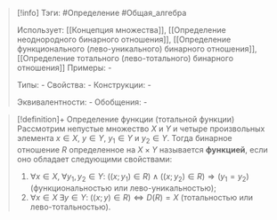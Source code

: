 > [!info]
> Тэги: #Определение #Общая_алгебра 
> 
> Использует: [[Концепция множества]], [[Определение неоднородного бинарного отношения]], [[Определение функционального (лево-уникального) бинарного отношения]], [[Определение тотального (лево-тотального) бинарного отношения]]
> Примеры: *-*
> 
> Типы: *-*
> Свойства: *-*
> Конструкции: *-*
> 
> Эквивалентности: *-*
> Обобщения: *-*

> [!definition]+ Определение функции (тотальной функции)
> Рассмотрим непустые множество $X$ и $Y$ и четыре произвольных элемента $x \in X$, $y \in Y$, $y_1 \in Y$ и $y_2 \in Y$. Тогда бинарное отношение $R$ определенное на $X \times Y$ называется **функцией**, если оно обладает следующими свойствами: 
> 1. $\forall x \in X, \; \forall y_1, y_2 \in Y: \; \big((x;y_1) \in R\big) \land \big((x;y_2) \in R\big) \Rightarrow \big(y_1=y_2\big)$ (функциональностью или лево-уникальностью);
> 2. $\forall x \in X \; \exists y \in Y: \; \big((x;y) \in R\big) \Leftrightarrow D(R) = X$ (тотальностью или лево-тотальностью).